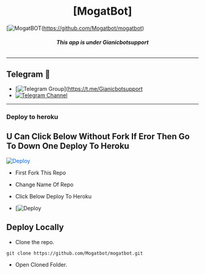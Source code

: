 
<h1 align="center">
<b> [MogatBot] </b>
</h1>

[![MogatBOT](https://telegra.ph//file/25cc6007b2e265d075155.jpg)(https://github.com/Mogatbot/mogatbot)

<h6 align="center">
  <b>This app is under Gianicbotsupport</b>
</h6>


------
## Telegram 🏪
- [![Telegram Group](https://img.shields.io/badge/Telegram-Group-brightgreen)](https://t.me/Gianicbotsupport
- [![Telegram Channel](https://img.shields.io/badge/Telegram-Channel-brightgreen)](https://t.me/Gianicbotsupport)


------------
<h3> Deploy to heroku </h3>

## U Can Click Below Without Fork If Eror Then Go To Down One Deploy To Heroku

<a href="https://heroku.com/deploy/" rel="nofollow" style="background-color: initial; box-sizing: border-box; color: #0366d6; text-decoration-line: none;"><img alt="Deploy" data-canonical-src="https://www.herokucdn.com/deploy/button.svg" src="https://camo.githubusercontent.com/83b0e95b38892b49184e07ad572c94c8038323fb/68747470733a2f2f7777772e6865726f6b7563646e2e636f6d2f6465706c6f792f627574746f6e2e737667" style="border-style: none; box-sizing: initial; max-width: 100%;" /></a></div>
</a>

- First Fork This Repo

- Change Name Of Repo

- Click Below Deploy To Heroku


- [![Deploy](https://heroku.com/deploy/)

## Deploy Locally

- Clone the repo. 

`git clone https://github.com/Mogatbot/mogatbot.git`
- Open Cloned Folder.

